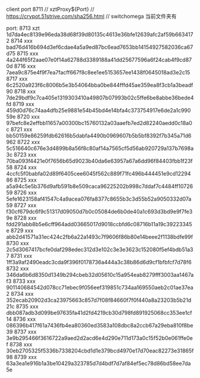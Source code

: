 client port 8711
// xztProxy${Port}
// https://crypot.51strive.com/sha256.html
// switchomega 当前文件夹有

port:
8713 xzt 1d7da4ec8139e96eda38d68f39d80135c4613e36bfe12639afc2af59b6634172
8714 xxx bad76d416b694d3ef6cdae4a5a9ed87bc6ead7653bb14154927582036ca67d75
8715 xxx 4a244f65f2aae07e0f14a62788d3389188a41dd25677596a6f24cab4f9cd870d
8716 xxx 7aea9c875e4f9f7ea7facff667f8c8ee1ee5153657ee1438f0645018ad3e2c15
8717 xxx 6c2520a923f6c8006b5e3b54064bba0be844fffd45ae359ea8f3cb1a3beadf90
8718 xxx 7de29bdf9c7ca405e1319303410a49807b07993b02c5ffe6be8abbe36bede4fd
8719 xxx 459d0d76c74aa4dfb25e9881e54b45bd4e14bfa4c373754917e6de2a1c99059e
8720 xxx 97befc8e2effbb11657a00300bc15760132a03aaefb7ed2d82240aedd0c18a0c
8721 xxx bb50159e86259fdb62616b5dabfa4490b0969607b5b5bf8392f7b345a71d6962
8722 xxx 5c516640c676e3d4899b8a56f8c80af14a7565cf5d56ab920729a137b7698a3c
8723 xxx 70ba093f4421e0f7656b65d9023b40da6e63957a67a6dd96f84403fbb1f23f58
8724 xxx 4ccfc5f0babfa02d89f6405cee6045f562c889f71fc496b444451e9cd1229486
8725 xxx a5a94c5e5b376d9afb591b8e509caca96225202b998c7ddaf7c4484ff1072659
8726 xxx 5efe1623158af41547c4a9acea076fa8377c8655b3c3d55b52a9050332d07a59
8727 xxx f30cf679dc6f9c51317d09050d7b0c05084de6b0de40a1c693d3bd9e9f7fe39e
8728 xxx fdd291abb8b5e6cff964add03665017d9018ccbfd6c08716b11a19c39223345e
8729 xxx abb2d41571a31ec424c2fb6a22a1493c7f9606f86b80e14beee2f1138bdfe99f
8730 xxx 2c5d3067417bcfe0daf298edec312d3e102c3e3e3623c152080f5ef4bdb51a37
8731 xxx 1ff3a9af2490eadc3cda9f396f0178736a444a3c38b86d6d9cf1bfbfcf7d78f6
8732 xxx 346da6b6d8350d1349b294cbeb32d05610c15a954eab8279fff3003aa1467af3
8733 xxx 901140684542d078cc71ebec9f056eef319851c734aa169550aeb2c01ae37ea2
8734 xxx 352ecab20902d3ca23975663c857d7f08f84660f7f0f440a8a23203b5b21d21c
8735 xxx dbb087adb3d099be97635fa41d2fd4219cb30d798fd891925068cc353ee1cf14
8736 xxx 086396b417f61a7436fb4ea80360ed3583a108dbc8a2ccb67a29eba810f8be39
8737 xxx 3e9b295466f3616722a9aed2d2acd6e4d290e711d173a0c15f52b0e061ffe0ef
8738 xxx 30eb2705325f5336b7338204cbd1d1e379bcd4970e17d70eac82273e31865f98
8739 xxx 63a3ea1e916b1a3be10429a323785d7d4bdf7d7af84ef5ec78d86bd58ee7da5e